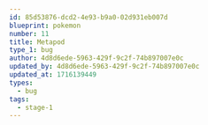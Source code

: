 ```yaml
---
id: 85d53876-dcd2-4e93-b9a0-02d931eb007d
blueprint: pokemon
number: 11
title: Metapod
type_1: bug
author: 4d8d6ede-5963-429f-9c2f-74b897007e0c
updated_by: 4d8d6ede-5963-429f-9c2f-74b897007e0c
updated_at: 1716139449
types:
  - bug
tags:
  - stage-1
---
```

